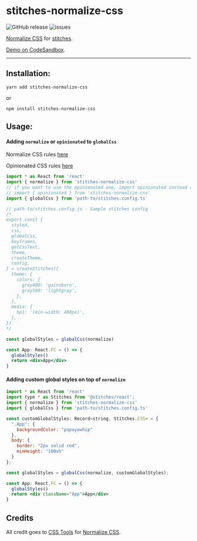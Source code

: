 # stitches-normalize-css

![GitHub release](https://img.shields.io/github/v/release/psongpin/stitches-normalize-css.svg) ![issues](https://img.shields.io/github/issues/psongpin/stitches-normalize-css)

[Normalize CSS](https://github.com/csstools/normalize.css/) for [stitches](https://github.com/modulz/stitches).

[Demo on CodeSandbox](https://codesandbox.io/s/stitches-normalize-css-gt6tp).

---

## Installation:

`yarn add stitches-normalize-css`

or

`npm install stitches-normalize-css`

## Usage:

#### Adding `normalize` or `opinionated` to `globalCss`

Normalize CSS rules [here](https://github.com/csstools/normalize.css/blob/main/normalize.css)

Opinionated CSS rules [here](https://github.com/csstools/normalize.css/blob/main/opinionated.css)

```jsx
import * as React from 'react'
import { normalize } from 'stitches-normalize-css'
// if you want to use the opinionated one, import opinionated instead of normalize
// import { opinionated } from 'stitches-normalize-css'
import { globalCss } from 'path-to/stitches.config.ts'

// path-to/stitches.config.js - Sample stitches config
/*
export const {
  styled,
  css,
  globalCss,
  keyframes,
  getCssText,
  theme,
  createTheme,
  config,
} = createStitches({
  theme: {
    colors: {
      gray400: 'gainsboro',
      gray500: 'lightgray',
    },
  },
  media: {
    bp1: '(min-width: 480px)',
  },
})
*/

const globalStyles = globalCss(normalize)

const App: React.FC = () => {
  globalStyles()
  return <div>App</div>
}
```

#### Adding custom global styles on top of `normalize`

```jsx
import * as React from 'react'
import type * as Stitches from '@stitches/react';
import { normalize } from 'stitches-normalize-css'
import { globalCss } from 'path-to/stitches.config.ts'

const customGlobalStyles: Record<string, Stitches.CSS> = {
  ".App": {
    backgroundColor: "papayawhip"
  },
  body: {
    border: "2px solid red",
    minHeight: "100vh"
  }
};

const globalStyles = globalCss(normalize, customGlobalStyles);

const App: React.FC = () => {
  globalStyles()
  return <div className="App">App</div>
}
```

## Credits

All credit goes to [CSS Tools](https://github.com/csstools) for [Normalize CSS](https://github.com/csstools/normalize.css/).
